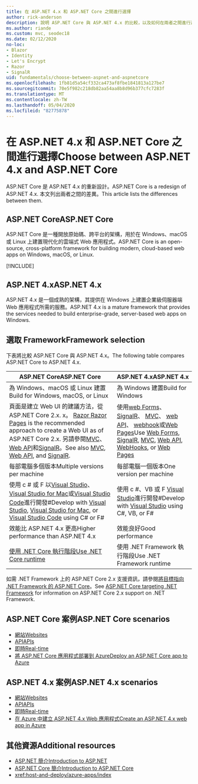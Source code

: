 ```yaml
---
title: 在 ASP.NET 4.x 和 ASP.NET Core 之間進行選擇
author: rick-anderson
description: 說明 ASP.NET Core 與 ASP.NET 4.x 的比較，以及如何在兩者之間進行選擇。
ms.author: riande
ms.custom: mvc, seodec18
ms.date: 02/12/2020
no-loc:
- Blazor
- Identity
- Let's Encrypt
- Razor
- SignalR
uid: fundamentals/choose-between-aspnet-and-aspnetcore
ms.openlocfilehash: 1fb81d5a54cf332ca473af8fbe1841813a127be7
ms.sourcegitcommit: 70e5f982c218db82aa54aa8b8d96b377cfc7283f
ms.translationtype: MT
ms.contentlocale: zh-TW
ms.lasthandoff: 05/04/2020
ms.locfileid: "82775878"
---
```

# <a name="choose-between-aspnet-4x-and-aspnet-core"></a><span data-ttu-id="07539-103">在 ASP.NET 4.x 和 ASP.NET Core 之間進行選擇</span><span class="sxs-lookup"><span data-stu-id="07539-103">Choose between ASP.NET 4.x and ASP.NET Core</span></span>

<span data-ttu-id="07539-104">ASP.NET Core 是 ASP.NET 4.x 的重新設計。</span><span class="sxs-lookup"><span data-stu-id="07539-104">ASP.NET Core is a redesign of ASP.NET 4.x.</span></span> <span data-ttu-id="07539-105">本文列出兩者之間的差異。</span><span class="sxs-lookup"><span data-stu-id="07539-105">This article lists the differences between them.</span></span>

## <a name="aspnet-core"></a><span data-ttu-id="07539-106">ASP.NET Core</span><span class="sxs-lookup"><span data-stu-id="07539-106">ASP.NET Core</span></span>

<span data-ttu-id="07539-107">ASP.NET Core 是一種開放原始碼、跨平台的架構，用於在 Windows、macOS 或 Linux 上建置現代化的雲端式 Web 應用程式。</span><span class="sxs-lookup"><span data-stu-id="07539-107">ASP.NET Core is an open-source, cross-platform framework for building modern, cloud-based web apps on Windows, macOS, or Linux.</span></span>

[!INCLUDE[](~/includes/benefits.md)]

## <a name="aspnet-4x"></a><span data-ttu-id="07539-108">ASP.NET 4.x</span><span class="sxs-lookup"><span data-stu-id="07539-108">ASP.NET 4.x</span></span>

<span data-ttu-id="07539-109">ASP.NET 4.x 是一個成熟的架構，其提供在 Windows 上建置企業級伺服器端 Web 應用程式所需的服務。</span><span class="sxs-lookup"><span data-stu-id="07539-109">ASP.NET 4.x is a mature framework that provides the services needed to build enterprise-grade, server-based web apps on Windows.</span></span>

## <a name="framework-selection"></a><span data-ttu-id="07539-110">選取 Framework</span><span class="sxs-lookup"><span data-stu-id="07539-110">Framework selection</span></span>

<span data-ttu-id="07539-111">下表將比較 ASP.NET Core 與 ASP.NET 4.x。</span><span class="sxs-lookup"><span data-stu-id="07539-111">The following table compares ASP.NET Core to ASP.NET 4.x.</span></span>

| <span data-ttu-id="07539-112">ASP.NET Core</span><span class="sxs-lookup"><span data-stu-id="07539-112">ASP.NET Core</span></span> | <span data-ttu-id="07539-113">ASP.NET 4.x</span><span class="sxs-lookup"><span data-stu-id="07539-113">ASP.NET 4.x</span></span> |
|---|---|
|<span data-ttu-id="07539-114">為 Windows、macOS 或 Linux 建置</span><span class="sxs-lookup"><span data-stu-id="07539-114">Build for Windows, macOS, or Linux</span></span>|<span data-ttu-id="07539-115">為 Windows 建置</span><span class="sxs-lookup"><span data-stu-id="07539-115">Build for Windows</span></span>|
|<span data-ttu-id="07539-116">頁面是建立 Web UI 的建議方法，從 ASP.NET Core 2.x. x。 [ Razor ](xref:razor-pages/index)</span><span class="sxs-lookup"><span data-stu-id="07539-116">[Razor Pages](xref:razor-pages/index) is the recommended approach to create a Web UI as of ASP.NET Core 2.x.</span></span> <span data-ttu-id="07539-117">另請參閱[MVC](xref:mvc/overview)、 [Web API](xref:tutorials/first-web-api)和[SignalR](xref:signalr/introduction)。</span><span class="sxs-lookup"><span data-stu-id="07539-117">See also [MVC](xref:mvc/overview), [Web API](xref:tutorials/first-web-api), and [SignalR](xref:signalr/introduction).</span></span>|<span data-ttu-id="07539-118">使用[web Forms](/aspnet/web-forms)、 [SignalR](/aspnet/signalr)、 [MVC](/aspnet/mvc)、 [web API](/aspnet/web-api/)、 [webhook](/aspnet/webhooks/)或[Web Pages](/aspnet/web-pages)</span><span class="sxs-lookup"><span data-stu-id="07539-118">Use [Web Forms](/aspnet/web-forms), [SignalR](/aspnet/signalr), [MVC](/aspnet/mvc), [Web API](/aspnet/web-api/), [WebHooks](/aspnet/webhooks/), or [Web Pages](/aspnet/web-pages)</span></span>|
|<span data-ttu-id="07539-119">每部電腦多個版本</span><span class="sxs-lookup"><span data-stu-id="07539-119">Multiple versions per machine</span></span>|<span data-ttu-id="07539-120">每部電腦一個版本</span><span class="sxs-lookup"><span data-stu-id="07539-120">One version per machine</span></span>|
|<span data-ttu-id="07539-121">使用 c # 或 F 以[Visual Studio](https://visualstudio.microsoft.com/vs/)、 [Visual Studio for Mac](https://visualstudio.microsoft.com/vs/mac/)或[Visual Studio Code](https://code.visualstudio.com/)進行開發#</span><span class="sxs-lookup"><span data-stu-id="07539-121">Develop with [Visual Studio](https://visualstudio.microsoft.com/vs/), [Visual Studio for Mac](https://visualstudio.microsoft.com/vs/mac/), or [Visual Studio Code](https://code.visualstudio.com/) using C# or F#</span></span>|<span data-ttu-id="07539-122">使用 c #、VB 或 F [Visual Studio](https://visualstudio.microsoft.com/vs/)進行開發#</span><span class="sxs-lookup"><span data-stu-id="07539-122">Develop with [Visual Studio](https://visualstudio.microsoft.com/vs/) using C#, VB, or F#</span></span>|
|<span data-ttu-id="07539-123">效能比 ASP.NET 4.x 更高</span><span class="sxs-lookup"><span data-stu-id="07539-123">Higher performance than ASP.NET 4.x</span></span>|<span data-ttu-id="07539-124">效能良好</span><span class="sxs-lookup"><span data-stu-id="07539-124">Good performance</span></span>|
|[<span data-ttu-id="07539-125">使用 .NET Core 執行階段</span><span class="sxs-lookup"><span data-stu-id="07539-125">Use .NET Core runtime</span></span>](/dotnet/standard/choosing-core-framework-server)|<span data-ttu-id="07539-126">使用 .NET Framework 執行階段</span><span class="sxs-lookup"><span data-stu-id="07539-126">Use .NET Framework runtime</span></span>|

<span data-ttu-id="07539-127">如需 .NET Framework 上的 ASP.NET Core 2.x 支援資訊，請參閱[將目標指向 .NET Framework 的 ASP.NET Core](xref:index#target-framework)。</span><span class="sxs-lookup"><span data-stu-id="07539-127">See [ASP.NET Core targeting .NET Framework](xref:index#target-framework) for information on ASP.NET Core 2.x support on .NET Framework.</span></span>

## <a name="aspnet-core-scenarios"></a><span data-ttu-id="07539-128">ASP.NET Core 案例</span><span class="sxs-lookup"><span data-stu-id="07539-128">ASP.NET Core scenarios</span></span>

* [<span data-ttu-id="07539-129">網站</span><span class="sxs-lookup"><span data-stu-id="07539-129">Websites</span></span>](xref:tutorials/first-mvc-app/index)
* [<span data-ttu-id="07539-130">API</span><span class="sxs-lookup"><span data-stu-id="07539-130">APIs</span></span>](xref:tutorials/first-web-api)
* [<span data-ttu-id="07539-131">即時</span><span class="sxs-lookup"><span data-stu-id="07539-131">Real-time</span></span>](xref:signalr/introduction)
* [<span data-ttu-id="07539-132">將 ASP.NET Core 應用程式部署到 Azure</span><span class="sxs-lookup"><span data-stu-id="07539-132">Deploy an ASP.NET Core app to Azure</span></span>](/azure/app-service/app-service-web-get-started-dotnet)

## <a name="aspnet-4x-scenarios"></a><span data-ttu-id="07539-133">ASP.NET 4.x 案例</span><span class="sxs-lookup"><span data-stu-id="07539-133">ASP.NET 4.x scenarios</span></span>

* [<span data-ttu-id="07539-134">網站</span><span class="sxs-lookup"><span data-stu-id="07539-134">Websites</span></span>](/aspnet/mvc)
* [<span data-ttu-id="07539-135">API</span><span class="sxs-lookup"><span data-stu-id="07539-135">APIs</span></span>](/aspnet/web-api)
* [<span data-ttu-id="07539-136">即時</span><span class="sxs-lookup"><span data-stu-id="07539-136">Real-time</span></span>](/aspnet/signalr)
* [<span data-ttu-id="07539-137">在 Azure 中建立 ASP.NET 4.x Web 應用程式</span><span class="sxs-lookup"><span data-stu-id="07539-137">Create an ASP.NET 4.x web app in Azure</span></span>](/azure/app-service/app-service-web-get-started-dotnet-framework)

## <a name="additional-resources"></a><span data-ttu-id="07539-138">其他資源</span><span class="sxs-lookup"><span data-stu-id="07539-138">Additional resources</span></span>

* [<span data-ttu-id="07539-139">ASP.NET 簡介</span><span class="sxs-lookup"><span data-stu-id="07539-139">Introduction to ASP.NET</span></span>](/aspnet/overview)
* [<span data-ttu-id="07539-140">ASP.NET Core 簡介</span><span class="sxs-lookup"><span data-stu-id="07539-140">Introduction to ASP.NET Core</span></span>](xref:index)
* <xref:host-and-deploy/azure-apps/index>
